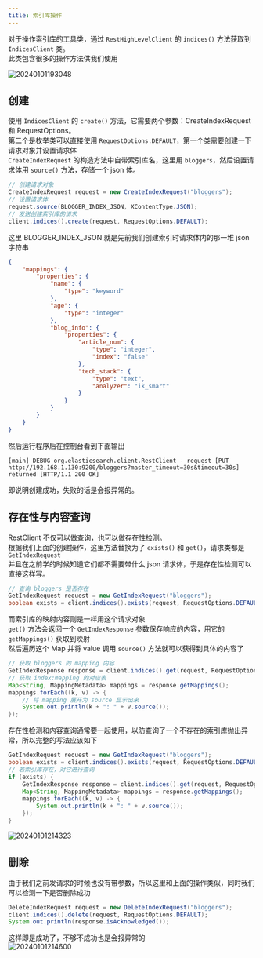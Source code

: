 ```yaml
---
title: 索引库操作
---
```


对于操作索引库的工具类，通过 `RestHighLevelClient` 的 `indices()` 方法获取到 `IndicesClient` 类。  
此类包含很多的操作方法供我们使用  

![20240101193048](https://cr-demo-blog-1308117710.cos.ap-nanjing.myqcloud.com/chivas-regal/20240101193048.png)

## 创建

使用 `IndicesClient` 的 `create()` 方法，它需要两个参数：CreateIndexRequest 和 RequestOptions。   
第二个是枚举类可以直接使用 `RequestOptions.DEFAULT`，第一个类需要创建一下请求对象并设置请求体  
`CreateIndexRequest` 的构造方法中自带索引库名，这里用 `bloggers`，然后设置请求体用 `source()` 方法，存储一个 json 体。  

```java
// 创建请求对象
CreateIndexRequest request = new CreateIndexRequest("bloggers");
// 设置请求体
request.source(BLOGGER_INDEX_JSON, XContentType.JSON);
// 发送创建索引库的请求
client.indices().create(request, RequestOptions.DEFAULT);
```

这里 BLOGGER_INDEX_JSON 就是先前我们创建索引时请求体内的那一堆 json 字符串    

```json
{
    "mappings": {
        "properties": {
            "name": {
                "type": "keyword"
            },
            "age": {
                "type": "integer"
            },
            "blog_info": {
                "properties": {
                    "article_num": {
                        "type": "integer",
                        "index": "false"
                    },
                    "tech_stack": {
                        "type": "text",
                        "analyzer": "ik_smart"
                    }
                }
            }
        }
    }
}
```

然后运行程序后在控制台看到下面输出

```
[main] DEBUG org.elasticsearch.client.RestClient - request [PUT http://192.168.1.130:9200/bloggers?master_timeout=30s&timeout=30s] returned [HTTP/1.1 200 OK]
```

即说明创建成功，失败的话是会报异常的。

## 存在性与内容查询

RestClient 不仅可以做查询，也可以做存在性检测。  
根据我们上面的创建操作，这里方法替换为了 `exists()` 和 `get()`，请求类都是 `GetIndexRequest`  
并且在之前学的时候知道它们都不需要带什么 json 请求体，于是存在性检测可以直接这样写。  

```java
// 查询 bloggers 是否存在
GetIndexRequest request = new GetIndexRequest("bloggers");
boolean exists = client.indices().exists(request, RequestOptions.DEFAULT);
```

而索引库的映射内容则是一样用这个请求对象  
`get()` 方法会返回一个 `GetIndexResponse` 参数保存响应的内容，用它的 `getMappings()` 获取到映射  
然后遍历这个 Map 并将 value 调用 `source()` 方法就可以获得到具体的内容了  

```java
// 获取 bloggers 的 mapping 内容
GetIndexResponse response = client.indices().get(request, RequestOptions.DEFAULT);
// 获取 index:mapping 的对应表
Map<String, MappingMetadata> mappings = response.getMappings();
mappings.forEach((k, v) -> {
    // 将 mapping 展开为 source 显示出来
    System.out.println(k + ": " + v.source());
});
```


存在性检测和内容查询通常要一起使用，以防查询了一个不存在的索引库抛出异常，所以完整的写法应该如下  

```java
GetIndexRequest request = new GetIndexRequest("bloggers");
boolean exists = client.indices().exists(request, RequestOptions.DEFAULT);
// 若索引库存在，对它进行查询
if (exists) {
    GetIndexResponse response = client.indices().get(request, RequestOptions.DEFAULT);
    Map<String, MappingMetadata> mappings = response.getMappings();
    mappings.forEach((k, v) -> {
        System.out.println(k + ": " + v.source());
    });
}
```

![20240101214323](https://cr-demo-blog-1308117710.cos.ap-nanjing.myqcloud.com/chivas-regal/20240101214323.png)

## 删除

由于我们之前发请求的时候也没有带参数，所以这里和上面的操作类似，同时我们可以检测一下是否删除成功

```java
DeleteIndexRequest request = new DeleteIndexRequest("bloggers");
client.indices().delete(request, RequestOptions.DEFAULT);
System.out.println(response.isAcknowledged());
```

这样即是成功了，不够不成功也是会报异常的  
![20240101214600](https://cr-demo-blog-1308117710.cos.ap-nanjing.myqcloud.com/chivas-regal/20240101214600.png)